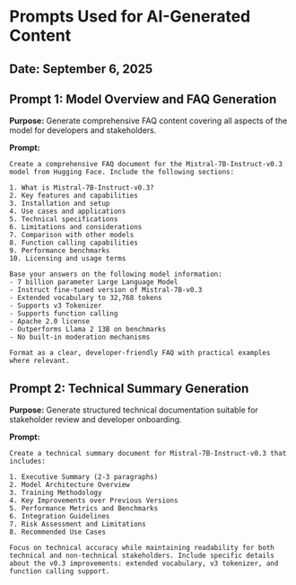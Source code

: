 # Prompts Used for AI-Generated Content

## Date: September 6, 2025

## Prompt 1: Model Overview and FAQ Generation

**Purpose:** Generate comprehensive FAQ content covering all aspects of the model for developers and stakeholders.

**Prompt:**
```
Create a comprehensive FAQ document for the Mistral-7B-Instruct-v0.3 model from Hugging Face. Include the following sections:

1. What is Mistral-7B-Instruct-v0.3?
2. Key features and capabilities
3. Installation and setup
4. Use cases and applications
5. Technical specifications
6. Limitations and considerations
7. Comparison with other models
8. Function calling capabilities
9. Performance benchmarks
10. Licensing and usage terms

Base your answers on the following model information:
- 7 billion parameter Large Language Model
- Instruct fine-tuned version of Mistral-7B-v0.3
- Extended vocabulary to 32,768 tokens
- Supports v3 Tokenizer
- Supports function calling
- Apache 2.0 license
- Outperforms Llama 2 13B on benchmarks
- No built-in moderation mechanisms

Format as a clear, developer-friendly FAQ with practical examples where relevant.
```


## Prompt 2: Technical Summary Generation

**Purpose:** Generate structured technical documentation suitable for stakeholder review and developer onboarding.

**Prompt:**
```
Create a technical summary document for Mistral-7B-Instruct-v0.3 that includes:

1. Executive Summary (2-3 paragraphs)
2. Model Architecture Overview
3. Training Methodology
4. Key Improvements over Previous Versions
5. Performance Metrics and Benchmarks
6. Integration Guidelines
7. Risk Assessment and Limitations
8. Recommended Use Cases

Focus on technical accuracy while maintaining readability for both technical and non-technical stakeholders. Include specific details about the v0.3 improvements: extended vocabulary, v3 tokenizer, and function calling support.
```


